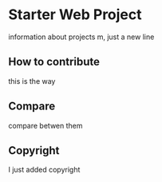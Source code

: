 # Starter Web Project
information about projects m, just a new line
## How to contribute
this is the way
## Compare
compare betwen them
## Copyright
I just added copyright
